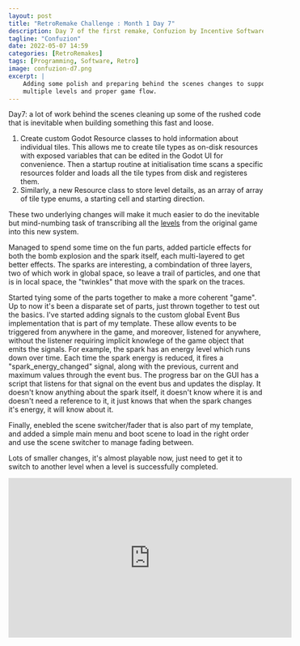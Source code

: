 ```yaml
---
layout: post
title: "RetroRemake Challenge : Month 1 Day 7"
description: Day 7 of the first remake, Confuzion by Incentive Software.
tagline: "Confuzion"
date: 2022-05-07 14:59
categories: [RetroRemakes]
tags: [Programming, Software, Retro]
image: confuzion-d7.png
excerpt: |
    Adding some polish and preparing behind the scenes changes to support 
    multiple levels and proper game flow.
---
```



Day7: a lot of work behind the scenes cleaning up some of the rushed code that
is inevitable when building something this fast and loose. 

1. Create custom Godot Resource classes to hold information about individual
  tiles. This allows me to create tile types as on-disk resources with exposed
  variables that can be edited in the Godot UI for convenience. Then a startup
  routine at initialisation time scans a specific resources folder and loads
  all the tile types from disk and registeres them.
2. Similarly, a new Resource class to store level details, as an array of 
  array of tile type enums, a starting cell and starting direction.

These two underlying changes will make it much easier to do the inevitable but
mind-numbing task of transcribing all the 
[levels](https://maps.speccy.cz/map.php?id=Confuzion) from the original game 
into this new system.

Managed to spend some time on the fun parts, added particle effects for both
the bomb explosion and the spark itself, each multi-layered to get better
effects. The sparks are interesting, a combindation of three layers, two of
which work in global space, so leave a trail of particles, and one that is in 
local space, the "twinkles" that move with the spark on the traces.

Started tying some of the parts together to make a more coherent "game". Up to
now it's been a disparate set of parts, just thrown together to test out the
basics. I've started adding signals to the custom global Event Bus 
implementation that is part of my template. These allow events to be triggered
from anywhere in the game, and moreover, listened for anywhere, without the 
listener requiring implicit knowlege of the game object that emits the signals.
For example, the spark has an energy level which runs down over time. Each time
the spark energy is reduced, it fires a "spark_energy_changed" signal, along
with the previous, current and maximum values through the event bus. The
progress bar on the GUI has a script that listens for that signal on the event
bus and updates the display. It doesn't know anything about the spark itself,
it doesn't know where it is and doesn't need a reference to it, it just knows
that when the spark changes it's energy, it will know about it.

Finally, enebled the scene switcher/fader that is also part of my template, and
added a simple main menu and boot scene to load in the right order and use the
scene switcher to manage fading between.

Lots of smaller changes, it's almost playable now, just need to get it to switch
to another level when a level is successfully completed.

<iframe width="560" height="315" src="https://www.youtube.com/embed/WuCDCMlL1t4" title="YouTube video player" frameborder="0" allow="accelerometer; autoplay; clipboard-write; encrypted-media; gyroscope; picture-in-picture" allowfullscreen></iframe>